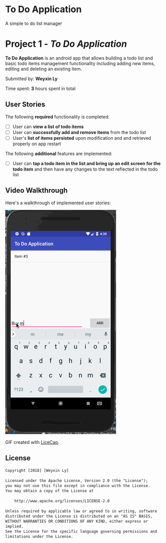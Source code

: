 # To Do Application
A simple to do list manager

# Project 1 - *To Do Application*

**To Do Application** is an android app that allows building a todo list and basic todo items management functionality including adding new items, editing and deleting an existing item.

Submitted by: **Weyxin Ly**

Time spent: **3** hours spent in total

## User Stories

The following **required** functionality is completed:

* [ ] User can **view a list of todo items**
* [ ] User can **successfully add and remove items** from the todo list
* [ ] User's **list of items persisted** upon modification and and retrieved properly on app restart

The following **additional** features are implemented:

* [ ] User can **tap a todo item in the list and bring up an edit screen for the todo item** and then have any changes to the text reflected in the todo list

## Video Walkthrough

Here's a walkthrough of implemented user stories:

![Walkthrough](ToDoAppGIF.gif)

GIF created with [LiceCap](http://www.cockos.com/licecap/).


## License

    Copyright [2018] [Weyxin Ly]

    Licensed under the Apache License, Version 2.0 (the "License");
    you may not use this file except in compliance with the License.
    You may obtain a copy of the License at

        http://www.apache.org/licenses/LICENSE-2.0

    Unless required by applicable law or agreed to in writing, software
    distributed under the License is distributed on an "AS IS" BASIS,
    WITHOUT WARRANTIES OR CONDITIONS OF ANY KIND, either express or implied.
    See the License for the specific language governing permissions and
    limitations under the License.
